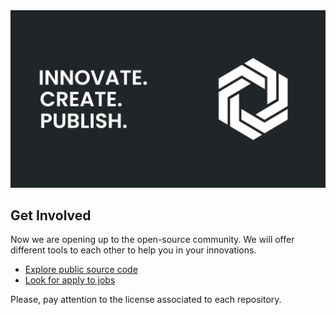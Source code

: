 <div align="center">
    <a href="https://discord.gg/7Z5w95fFRm" target="_blank"><img src="https://github.com/TOAQ-Company/.github/blob/master/profile/toaq_banner.png?raw=true" alt="toaq logo"></a>
</div>

## Get Involved

Now we are opening up to the open-source community. We will offer different tools to each other to help you in your innovations.

* [Explore public source code](https://github.com/orgs/TOAQ-Company/repositories)
* [Look for apply to jobs]()

Please, pay attention to the license associated to each repository.
